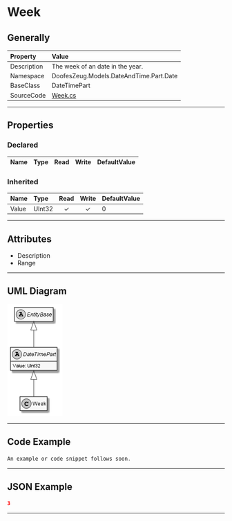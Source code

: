 ﻿# Week

## Generally

|Property|Value|
|:-|:-|
|Description|The week of an date in the year.|
|Namespace|DoofesZeug.Models.DateAndTime.Part.Date|
|BaseClass|DateTimePart|
|SourceCode|[Week.cs](../../../../DoofesZeug.Library/Src/Models/DateAndTime/Part/Date/Week.cs)|

---

## Properties

### Declared

|Name|Type|Read|Write|DefaultValue|
|:---|:---|:--:|:---:|:-----------|

### Inherited

|Name|Type|Read|Write|DefaultValue|
|:---|:---|:--:|:---:|:-----------|
|Value|UInt32|&#x2713;|&#x2713;|0|

---

## Attributes

- Description
- Range

---

## UML Diagram

![Week.png](./Week.png "Week")

---

## Code Example

```cs
An example or code snippet follows soon.
```

---

## JSON Example

```json
3
```

---

